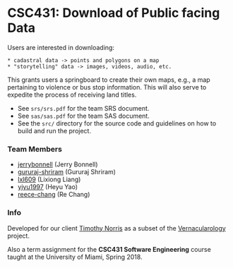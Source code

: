 # CSC431: Download of Public facing Data

Users are interested in downloading: 

```
* cadastral data -> points and polygons on a map
* "storytelling" data -> images, videos, audio, etc. 
```

This grants users a springboard to create their 
own maps, e.g., a map pertaining to violence 
or bus stop information. This will also serve 
to expedite the process of receiving land titles. 

* See `srs/srs.pdf` for the team SRS document. 
* See `sas/sas.pdf` for the team SAS document. 
* See the `src/` directory for the source code and guidelines on 
how to build and run the project. 

### Team Members 

* [jerrybonnell](https://github.com/jerrybonnell) (Jerry Bonnell) 
* [gururaj-shriram](https://github.com/gururaj-shriram) (Gururaj Shriram)
* [lxl609](https://github.com/lxl609) (Lixiong Liang)
* [yjyu1997](https://github.com/yjyu1997) (Heyu Yao)
* [reece-chang](https://github.com/reece-chang) (Re Chang)

### Info  

Developed for our client [Timothy Norris](https://sp.library.miami.edu/subjects/profile/txn60) as a subset of the [Vernacularology](http://vernacularology.ccs.miami.edu/) project. 

Also a term assignment for the __CSC431 Software Engineering__ course taught at the University of Miami, Spring 2018. 